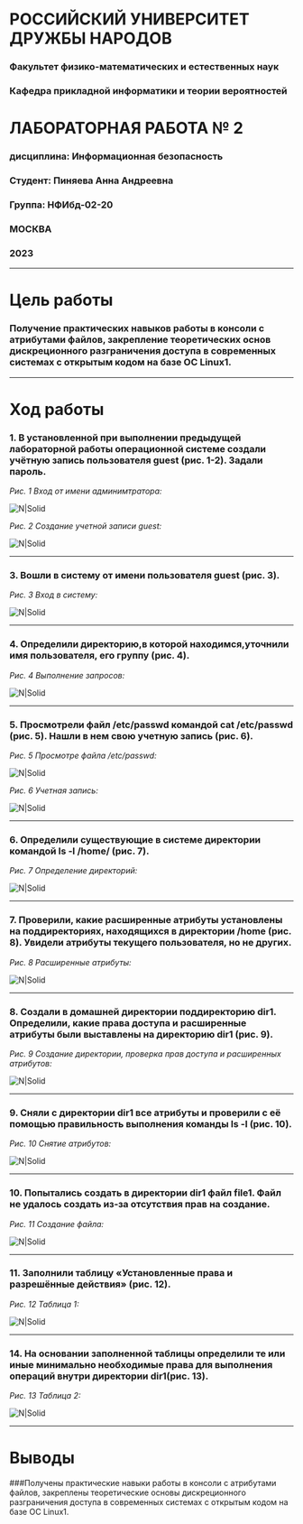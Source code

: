 # РОССИЙСКИЙ УНИВЕРСИТЕТ ДРУЖБЫ НАРОДОВ
### Факультет физико-математических и естественных наук
### Кафедра прикладной информатики и теории вероятностей



# ЛАБОРАТОРНАЯ РАБОТА  № 2
### дисциплина: Информационная безопасность


### Студент: Пиняева Анна Андреевна
### Группа: НФИбд-02-20

### МОСКВА
### 2023 

____



# Цель работы

### Получение практических навыков работы в консоли с атрибутами файлов, закрепление теоретических основ дискреционного разграничения доступа в современных системах с открытым кодом на базе ОС Linux1.

____

# Ход работы

### 1. В установленной при выполнении предыдущей лабораторной работы операционной системе создали учётную запись пользователя guest (рис. 1-2). Задали пароль. 

*Рис. 1 Вход от имени админимтратора:*

![N|Solid](https://sun9-72.userapi.com/impg/ewp7Ia6gMR-G1jyLVLF9K8tpKZvggfXIdXTruw/vUaGdn1dvmA.jpg?size=2160x518&quality=95&sign=76132df89ff364204159b137b3660c7a&type=album)

*Рис. 2 Создание учетной записи guest:*

![N|Solid](https://sun9-43.userapi.com/impg/L5hDtAAXhE57TI2oemk028kR8dtiwPPoR-9b6A/R6s2qLQV3Mw.jpg?size=2160x518&quality=95&sign=ac134ba3658e2bb6ed84626007fa3c22&type=album)

____

### 3. Вошли в систему от имени пользователя guest (рис. 3). 
*Рис. 3 Вход в систему:*

![N|Solid](https://sun9-39.userapi.com/impg/_a1-waYX2_x__oC_fT1FVZFBCCpJDOAoWZlfPQ/U_PFkOfSAyo.jpg?size=2160x518&quality=95&sign=da6b31ff5e6b1d9291da9dcbee700674&type=album)
____


### 4. Определили директорию,в которой находимся,уточнили имя пользователя, его группу (рис. 4). 

*Рис. 4 Выполнение запросов:*

![N|Solid](https://sun9-57.userapi.com/impg/3QiwOLcrxvDLy44grnIJNYHAnma8Ly_1J_aixQ/3yzGQErGSn0.jpg?size=2560x1600&quality=95&sign=7107d2f1e725a284abdaecd77fe1e2b2&type=album)

____

### 5. Просмотрели файл /etc/passwd командой cat /etc/passwd (рис. 5). Нашли в нем свою учетную запись (рис. 6). 
*Рис. 5 Просмотре файла /etc/passwd:*

![N|Solid](https://sun9-23.userapi.com/impg/O6uhpxEmTR8IySfkOA5TA-BSwbkfIIrTbkE7fA/fvXhGA-P9SU.jpg?size=1910x1442&quality=95&sign=30bec25ac68e7c0305d0110120af993d&type=album)


*Рис. 6 Учетная запись:*

![N|Solid](https://sun9-79.userapi.com/impg/u5rk3v7NOlyRHe_tNVFRGXVZdl_7g3zX6U5gJg/6xNYtUraqCU.jpg?size=1910x120&quality=95&sign=68a618c2473a6f6de9d7b5028b7287cb&type=album)
_____


### 6. Определили существующие в системе директории командой ls -l /home/ (рис. 7). 
*Рис. 7 Определение директорий:*

![N|Solid](https://sun9-22.userapi.com/impg/uHrA4HaWlC63TM675IPzhgDqw7twvi6y_UhfOg/l4PNmVsJzc4.jpg?size=1910x214&quality=95&sign=745514015e88d4470d5ef58c6c3a183b&type=album)

____

### 7. Проверили, какие расширенные атрибуты установлены на поддиректориях, находящихся в директории /home (рис. 8). Увидели атрибуты текущего пользователя, но не других. 

*Рис. 8 Расширенные атрибуты:*

![N|Solid](https://sun9-53.userapi.com/impg/FQXSeV1KxgGHihrg5CpxbkBXxiWXUv0fzVxEoA/A3wrgxP0H3k.jpg?size=1910x214&quality=95&sign=112c319130910d798dd874d1073a40fc&type=album)

____

### 8. Создали в домашней директории поддиректорию dir1.  Определили, какие права доступа и расширенные атрибуты были выставлены на директорию dir1 (рис. 9). 

*Рис. 9 Создание директории, проверка прав доступа и расширенных атрибутов:*

![N|Solid](https://sun9-31.userapi.com/impg/3iQSt9K_CO6_bwvKOjiibWyrkS8L8FhDh6SP2g/GVGWYPlMsiQ.jpg?size=1910x1130&quality=95&sign=0bb4f2fcb118bb0e512142bf3e3da115&type=album)

____

### 9. Сняли с директории dir1 все атрибуты и проверили с её помощью правильность выполнения команды ls -l (рис. 10). 
*Рис. 10 Снятие атрибутов:*

![N|Solid](https://sun9-57.userapi.com/impg/H67SvY5y4Kd4z6MgmK4f0--CwrDwdiieRMNMvg/A-lnKRoEWCw.jpg?size=1910x642&quality=95&sign=2c3f61ea9bb35789c1cf59346adfc379&type=album)
____


### 10. Попытались создать в директории dir1 файл file1. Файл не удалось создать из-за отсутствия прав на создание. 
*Рис. 11 Создание файла:*

![N|Solid](https://sun9-71.userapi.com/impg/n84vGr-FPrO4yV-JrX3SJj40EUjLgAXWrJ5-PQ/pNV6YpwIkLs.jpg?size=1910x240&quality=95&sign=ce365174739c260ac1aaa57d132ba183&type=album)

____

### 11. Заполнили таблицу «Установленные права и разрешённые действия» (рис. 12). 
*Рис. 12 Таблица 1:*

![N|Solid](https://sun9-68.userapi.com/impg/NJbfs3Bupc-lS8BWlK7VdswxGWZuShuttu6Sdg/96TIu5_7-LE.jpg?size=1550x572&quality=95&sign=47a44d4da715881066c60a72ee739128&type=album)
____

### 14.  На основании заполненной таблицы определили те или иные минимально необходимые права для выполнения операций внутри директории dir1(рис. 13). 
*Рис. 13 Таблица 2:*

![N|Solid](https://sun9-25.userapi.com/impg/v50M7XKpbthFHj6PYoWaSRjXXn1t54jFDAa4eg/GHTeT9b4K6U.jpg?size=1550x572&quality=95&sign=41f441f7d7d5238d5bcfa17ac63adf47&type=album)

____

# Выводы

###Получены практические навыки работы в консоли с атрибутами файлов, закреплены теоретические основы дискреционного разграничения доступа в современных системах с открытым кодом на базе ОС Linux1.

